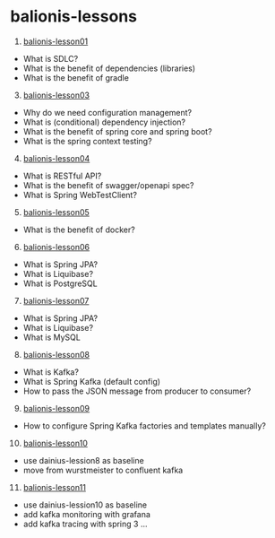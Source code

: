 # balionis-lessons

1. [balionis-lesson01](./balionis-lesson01)
  - What is SDLC?
  - What is the benefit of dependencies (libraries) 
  - What is the benefit of gradle
3. [balionis-lesson03](./balionis-lesson03)
  - Why do we need configuration management?
  - What is (conditional) dependency injection?
  - What is the benefit of spring core and spring boot? 
  - What is the spring context testing? 
4. [balionis-lesson04](./balionis-lesson04)
  - What is RESTful API?
  - What is the benefit of swagger/openapi spec?
  - What is Spring WebTestClient?
5. [balionis-lesson05](./balionis-lesson05)
  - What is the benefit of docker?
6. [balionis-lesson06](./balionis-lesson06)
  - What is Spring JPA?
  - What is Liquibase?
  - What is PostgreSQL
7. [balionis-lesson07](./balionis-lesson07)
  - What is Spring JPA?
  - What is Liquibase?
  - What is MySQL
8. [balionis-lesson08](./balionis-lesson08)
  - What is Kafka?
  - What is Spring Kafka (default config)
  - How to pass the JSON message from producer to consumer?
9. [balionis-lesson09](./balionis-lesson09)
  - How to configure Spring Kafka factories and templates manually?
10. [balionis-lesson10](./balionis-lesson10)
  - use dainius-lession8 as baseline
  - move from wurstmeister to confluent kafka
11. [balionis-lesson11](./balionis-lesson11)
  - use dainius-lession10 as baseline
  - add kafka monitoring with grafana
  - add kafka tracing with spring 3
...
